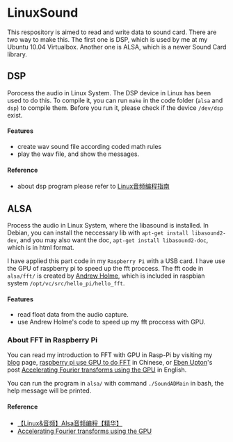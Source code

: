 LinuxSound
==========

This respository is aimed to read and write data to sound card. There are two way to make this. The first one is DSP, which is used by me at my Ubuntu 10.04 Virtualbox. Another one is ALSA, which is a newer Sound Card library.

## DSP

Porocess the audio in Linux System. The DSP device in Linux has been used to do this.
To compile it, you can run `make` in the code folder (`alsa` and `dsp`) to compile them.
Before you run it, please check if the device `/dev/dsp` exist.

#### Features

* create wav sound file according coded math rules
* play the wav file, and show the messages.

#### Reference

* about dsp program please refer to [Linux音频编程指南](http://www.ibm.com/developerworks/cn/linux/l-audio/)

## ALSA

Process the audio in Linux System, where the libasound is installed. In Debian, you can install the neccessary lib with `apt-get install libasound2-dev`, and you may also want the doc, `apt-get install libasound2-doc`, which is in html format.

I have applied this part code in my `Raspberry Pi` with a USB card. I have use the GPU of raspberry pi to speed up the fft proccess. The fft code in `alsa/fft/` is created by [Andrew Holme](http://www.raspberrypi.org/tag/andrew-holme/), which is included in raspbian system `/opt/vc/src/hello_pi/hello_fft`.

#### Features

+ read float data from the audio capture.
+ use Andrew Holme's code to speed up my fft proccess with GPU.

### About FFT in Raspberry Pi

You can read my introduction to FFT with GPU in Rasp-Pi by visiting my [blog](http://jyhong.blog.ustc.edu.cn) page, [raspberry pi use GPU to do FFT](https://jyhong.blog.ustc.edu.cn/2014/11/raspberry-pi-use-gpu-to-do-fft/) in Chinese, or [Eben Upton](http://www.raspberrypi.org/author/eben/)'s post [Accelerating Fourier transforms using the GPU](http://www.raspberrypi.org/accelerating-fourier-transforms-using-the-gpu/ "Accelerating Fourier transforms using the GPU") in English.

You can run the program in `alsa/` with command `./SoundADMain` in bash, the help message will be printed.

#### Reference

+ [【Linux&音频】Alsa音频编程【精华】](http://blog.csdn.net/tianshuai1111/article/details/8191711)
+ [Accelerating Fourier transforms using the GPU](http://www.raspberrypi.org/accelerating-fourier-transforms-using-the-gpu/ "Accelerating Fourier transforms using the GPU")